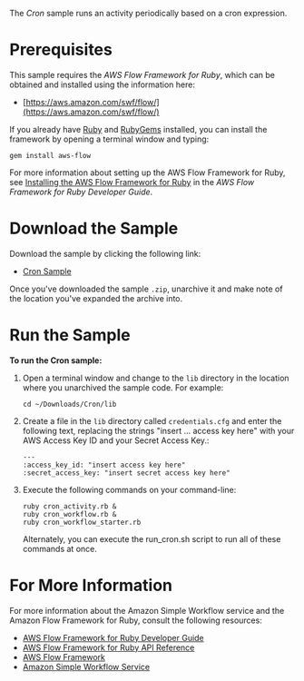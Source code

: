 The *Cron* sample runs an activity periodically based on a cron expression.

Prerequisites
=============

This sample requires the *AWS Flow Framework for Ruby*, which can be obtained and installed using the information here:

-   [https://aws.amazon.com/swf/flow/](https://aws.amazon.com/swf/flow/)

If you already have [Ruby](https://www.ruby-lang.org/) and [RubyGems](http://rubygems.org/) installed, you can install the framework by opening a terminal window and typing:

~~~~ {.literal-block}
gem install aws-flow
~~~~

For more information about setting up the AWS Flow Framework for Ruby, see [Installing the AWS Flow Framework for Ruby](http://docs.aws.amazon.com/amazonswf/latest/awsrbflowguide/installing.html) in the *AWS Flow Framework for Ruby Developer Guide*.

Download the Sample
===================

Download the sample by clicking the following link:

-   [Cron Sample](https://awsdocs.s3.amazonaws.com/swf/1.0/samples/Cron.zip)

Once you've downloaded the sample `.zip`, unarchive it and make note of the location you've expanded the archive into.

Run the Sample
==============

**To run the Cron sample:**

1.  Open a terminal window and change to the `lib` directory in the location where you unarchived the sample code. For example:

    ~~~~ {.literal-block}
    cd ~/Downloads/Cron/lib
    ~~~~

1.  Create a file in the `lib` directory called `credentials.cfg` and enter the following text, replacing the strings "insert ... access key here" with your AWS Access Key ID and your Secret Access Key.:

    ~~~~ {.literal-block}
    ---
    :access_key_id: "insert access key here"
    :secret_access_key: "insert secret access key here"
    ~~~~

2.  Execute the following commands on your command-line:

    ~~~~ {.literal-block}
    ruby cron_activity.rb &
    ruby cron_workflow.rb &
    ruby cron_workflow_starter.rb
    ~~~~

    Alternately, you can execute the run\_cron.sh script to run all of these commands at once.

For More Information
====================

For more information about the Amazon Simple Workflow service and the Amazon Flow Framework for Ruby, consult the following resources:

-   [AWS Flow Framework for Ruby Developer Guide](http://docs.aws.amazon.com/amazonswf/latest/awsrbflowguide/)
-   [AWS Flow Framework for Ruby API Reference](https://docs.aws.amazon.com/amazonswf/latest/awsrbflowapi/)
-   [AWS Flow Framework](http://aws.amazon.com/swf/flow/)
-   [Amazon Simple Workflow Service](http://aws.amazon.com/swf/)


